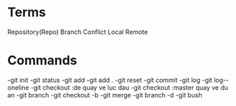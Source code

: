 # Terms

Repository(Repo)
Branch
Conflict
Local
Remote
# Commands

-git init
-git status
-git add
-git add .
-git reset
-git commit
-git log
-git log--oneline
-git checkout :de quay ve luc dau
-git checkout :master quay ve du an
-git branch
-git checkout -b 
-git merge
-git branch -d
-git bush